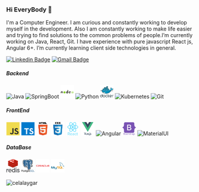 ### Hi EveryBody 👋
I'm a Computer Engineer. I am curious and constantly working to develop myself in the development. Also I am constantly working to make life easier and trying to find solutions to the common problems of people.I’m currently working on Java, React, Git. I have experience with pure javascript React js, Angular 6+.  I’m currently learning client side technologies in general.

[![Linkedin Badge](https://img.shields.io/badge/-celalaygar-blue?style=flat-square&logo=Linkedin&logoColor=white&link=https://www.linkedin.com/in/celalaygar/)](https://www.linkedin.com/in/celalaygar/) 
[![Gmail Badge](https://img.shields.io/badge/-celal.aygar@gmail.com-c14438?style=flat-square&logo=Gmail&logoColor=white&link=mailto:celal.aygar@gmail.com)](mailto:celal.aygar@gmail.com)

##### Backend
<p align="left">
  <img src="https://raw.githubusercontent.com/danielcranney/readme-generator/main/public/icons/skills/java-colored.svg" width="36" height="36" alt="Java" />
  <img src="https://www.vectorlogo.zone/logos/springio/springio-icon.svg" width="36" height="36" alt="SpringBoot" />
  <img src="https://raw.githubusercontent.com/devicons/devicon/master/icons/nodejs/nodejs-original-wordmark.svg" width="36" height="36" alt="NodeJs" />
  <img src="https://raw.githubusercontent.com/danielcranney/readme-generator/main/public/icons/skills/python-colored.svg" width="36" height="36" alt="Python" />
  <img src="https://raw.githubusercontent.com/devicons/devicon/master/icons/docker/docker-original-wordmark.svg" width="36" height="36" alt="Docker" />
  <img src="https://www.vectorlogo.zone/logos/kubernetes/kubernetes-icon.svg" width="36" height="36" alt="Kubernetes" />
  <img src="https://www.vectorlogo.zone/logos/git-scm/git-scm-icon.svg" width="36" height="36" alt="Git" />
</p>

##### FrontEnd
<p align="left">
  <img src="https://raw.githubusercontent.com/devicons/devicon/master/icons/javascript/javascript-original.svg" width="36" height="36" alt="JavaScript" />
  <img src="https://raw.githubusercontent.com/devicons/devicon/master/icons/typescript/typescript-original.svg" width="36" height="36" alt="TypeScript" />
  <img src="https://raw.githubusercontent.com/devicons/devicon/master/icons/html5/html5-original-wordmark.svg" width="36" height="36" alt="HTML5" />
  <img src="https://raw.githubusercontent.com/devicons/devicon/master/icons/css3/css3-original-wordmark.svg" width="36" height="36" alt="CSS3" />
  <img src="https://raw.githubusercontent.com/devicons/devicon/master/icons/react/react-original-wordmark.svg" width="36" height="36" alt="Reactjs" />
  <img src="https://raw.githubusercontent.com/devicons/devicon/master/icons/vuejs/vuejs-original-wordmark.svg" width="36" height="36" alt="VUEJS" />
  <img src="https://angular.io/assets/images/logos/angular/angular.svg" width="36" height="36" alt="Angular" />
  <img src="https://raw.githubusercontent.com/devicons/devicon/master/icons/bootstrap/bootstrap-plain-wordmark.svg" width="36" height="36" alt="Bootstrap" />
  <img src="https://raw.githubusercontent.com/danielcranney/readme-generator/main/public/icons/skills/materialui-colored.svg" width="36" height="36" alt="MaterialUI" />
</p>

##### DataBase
<p align="left">
  <img src="https://raw.githubusercontent.com/devicons/devicon/master/icons/redis/redis-original-wordmark.svg" width="36" height="36" alt="REDİS" />
  <img src="https://raw.githubusercontent.com/devicons/devicon/master/icons/postgresql/postgresql-original-wordmark.svg" width="36" height="36" alt="PostgreSQL" />
  <img src="https://raw.githubusercontent.com/devicons/devicon/master/icons/oracle/oracle-original.svg" width="36" height="36" alt="ORACLE" />
  <img src="https://raw.githubusercontent.com/devicons/devicon/master/icons/mysql/mysql-original-wordmark.svg" width="36" height="36" alt="MySQL" />
</p>
<p><img align="center" src="https://github-readme-streak-stats.herokuapp.com/?user=celalaygar&" alt="celalaygar" /></p>
